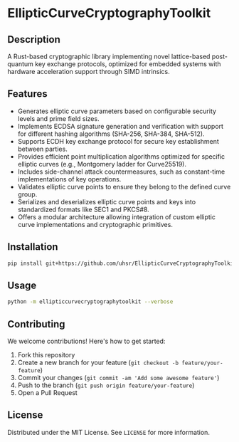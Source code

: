 # EllipticCurveCryptographyToolkit

## Description

A Rust-based cryptographic library implementing novel lattice-based post-quantum key exchange protocols, optimized for embedded systems with hardware acceleration support through SIMD intrinsics.

## Features

- Generates elliptic curve parameters based on configurable security levels and prime field sizes.
- Implements ECDSA signature generation and verification with support for different hashing algorithms (SHA-256, SHA-384, SHA-512).
- Supports ECDH key exchange protocol for secure key establishment between parties.
- Provides efficient point multiplication algorithms optimized for specific elliptic curves (e.g., Montgomery ladder for Curve25519).
- Includes side-channel attack countermeasures, such as constant-time implementations of key operations.
- Validates elliptic curve points to ensure they belong to the defined curve group.
- Serializes and deserializes elliptic curve points and keys into standardized formats like SEC1 and PKCS#8.
- Offers a modular architecture allowing integration of custom elliptic curve implementations and cryptographic primitives.
## Installation

```bash
pip install git+https://github.com/uhsr/EllipticCurveCryptographyToolkit.git
```

## Usage

```bash
python -m ellipticcurvecryptographytoolkit --verbose
```

## Contributing

We welcome contributions! Here's how to get started:

1. Fork this repository
2. Create a new branch for your feature (`git checkout -b feature/your-feature`)
3. Commit your changes (`git commit -am 'Add some awesome feature'`)
4. Push to the branch (`git push origin feature/your-feature`)
5. Open a Pull Request

## License

Distributed under the MIT License. See `LICENSE` for more information.
